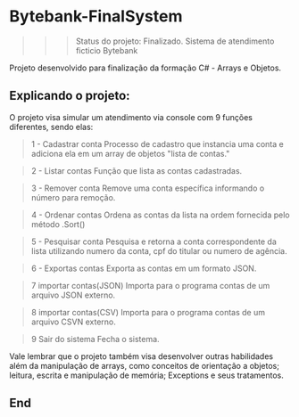 # Bytebank-FinalSystem
>>> Status do projeto: Finalizado.
Sistema de atendimento ficticio Bytebank


Projeto desenvolvido para finalização da formação C# - Arrays e Objetos.

## Explicando o projeto:
O projeto visa simular um atendimento via console com 9 funções diferentes, sendo elas:
> 1 - Cadastrar conta
Processo de cadastro que instancia uma conta e adiciona ela em um array de objetos "lista de contas."

> 2 - Listar contas
Função que lista as contas cadastradas.

> 3 - Remover conta
Remove uma conta específica informando o número para remoção.

> 4 - Ordenar contas
Ordena as contas da lista na ordem fornecida pelo método .Sort()

> 5 - Pesquisar conta
Pesquisa e retorna a conta correspondente da lista utilizando numero da conta, cpf do titular ou numero de agência.

> 6 - Exportas contas
Exporta as contas em um formato JSON.

> 7 importar contas(JSON)
Importa para o programa contas de um arquivo JSON externo.

> 8 importar contas(CSV)
Importa para o programa contas de um arquivo CSVN externo.

> 9 Sair do sistema
Fecha o sistema.

Vale lembrar que o projeto também visa desenvolver outras habilidades além da manipulação de arrays, como conceitos de orientação a objetos; leitura, escrita e manipulação de memória; Exceptions e seus tratamentos.

## End
